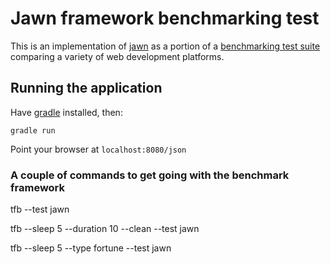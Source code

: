 # Jawn framework benchmarking test
This is an implementation of [jawn](http://javapla.net)
as a portion of a [benchmarking test suite](../) comparing a variety 
of web development platforms.


## Running the application
Have [gradle](http://gradle.org) installed, then:
```
gradle run
```

Point your browser at `localhost:8080/json`

### A couple of commands to get going with the benchmark framework

tfb --test jawn

tfb --sleep 5 --duration 10 --clean --test jawn

tfb --sleep 5 --type fortune --test jawn
